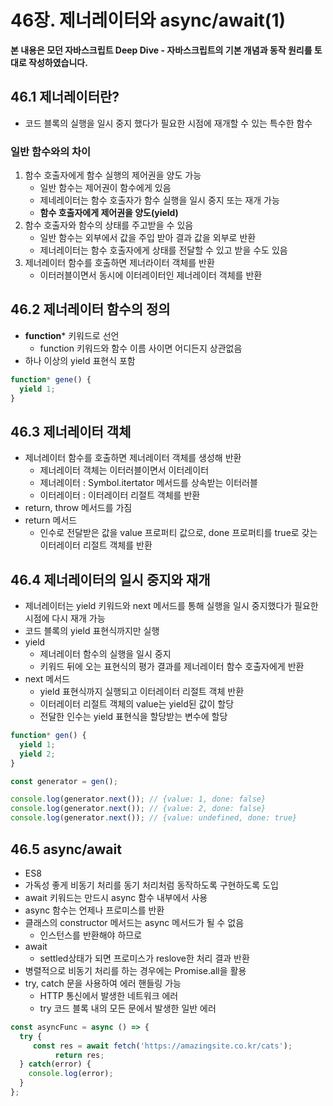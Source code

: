 # 46장. 제너레이터와 async/await(1)



**본 내용은 모던 자바스크립트 Deep Dive - 자바스크립트의 기본 개념과 동작 원리를 토대로 작성하였습니다.**



## 46.1 제너레이터란?

* 코드 블록의 실행을 일시 중지 했다가 필요한 시점에 재개할 수 있는 특수한 함수



### 일반 함수와의 차이

1. 함수 호출자에게 함수 실행의 제어권을 양도 가능
   - 일반 함수는 제어권이 함수에게 있음
   - 제네레이터는 함수 호출자가 함수 실행을 일시 중지 또는 재개 가능
   - **함수 호출자에게 제어권을 양도(yield)**
2. 함수 호출자와 함수의 상태를 주고받을 수 있음
   - 일반 함수는 외부에서 값을 주입 받아 결과 값을 외부로 반환
   - 제너레이터는 함수 호출자에게 상태를 전달할 수 있고 받을 수도 있음
3. 제너레이터 함수를 호출하면 제너라이터 객체를 반환
   - 이터러블이면서 동시에 이터레이터인 제너레이터 객체를 반환



## 46.2 제너레이터 함수의 정의

* **function*** 키워드로 선언
  * function 키워드와 함수 이름 사이면 어디든지 상관없음
* 하나 이상의 yield 표현식 포함

```JavaScript
function* gene() {
  yield 1;
}
```



## 46.3 제너레이터 객체

* 제너레이터 함수를 호출하면 제너레이터 객체를 생성해 반환
  * 제너레이터 객체는 이터러블이면서 이터레이터
  * 제너레이터 : Symbol.itertator 메서드를 상속받는 이터러블
  * 이터레이터 : 이터레이터 리절트 객체를 반환
* return, throw 메서드를 가짐
* return 메서드
  * 인수로 전달받은 값을 value 프로퍼티 값으로, done 프로퍼티를 true로 갖는 이터레이터 리절트 객체를 반환



## 46.4 제너레이터의 일시 중지와 재개

* 제너레이터는 yield 키워드와 next 메서드를 통해 실행을 일시 중지했다가 필요한 시점에 다시 재개 가능
* 코드 블록의 yield 표현식까지만 실행
* yield
  * 제너레이터 함수의 실행을 일시 중지
  * 키워드 뒤에 오는 표현식의 평가 결과를 제너레이터 함수 호출자에게 반환
* next 메서드
  * yield 표현식까지 실행되고 이터레이터 리절트 객체 반환
  * 이터레이터 리절트 객체의 value는 yield된 값이 할당
  * 전달한 인수는 yield 표현식을 할당받는 변수에 할당

```JavaScript
function* gen() {
  yield 1;
  yield 2;
}

const generator = gen();

console.log(generator.next()); // {value: 1, done: false}
console.log(generator.next()); // {value: 2, done: false}
console.log(generator.next()); // {value: undefined, done: true}
```



## 46.5 async/await

* ES8
* 가독성 좋게 비동기 처리를 동기 처리처럼 동작하도록 구현하도록 도입
* await 키워드는 만드시 async 함수 내부에서 사용
* async 함수는 언제나 프로미스를 반환
* 클래스의 constructor 메서드는 async 메서드가 될 수 없음
  * 인스턴스를 반환해야 하므로
* await
  * settled상태가 되면 프로미스가 reslove한 처리 결과 반환
* 병렬적으로 비동기 처리를 하는 경우에는 Promise.all을 활용
* try, catch 문을 사용하여 에러 핸들링 가능
  * HTTP 통신에서 발생한 네트워크 에러
  * try 코드 블록 내의 모든 문에서 발생한 일반 에러

```JavaScript
const asyncFunc = async () => {
  try {
     const res = await fetch('https://amazingsite.co.kr/cats');
		  return res; 
  } catch(error) {
    console.log(error);
  }
};

```

